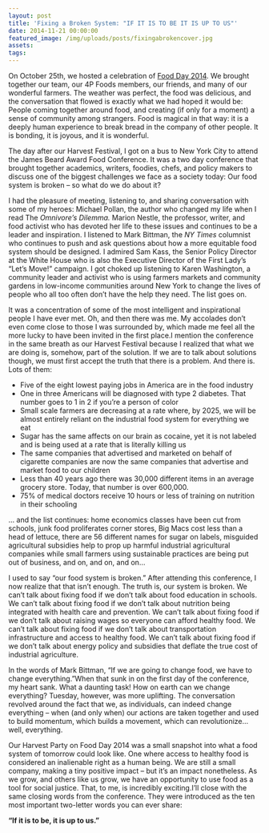 ```yaml
---
layout: post
title: 'Fixing a Broken System: "IF IT IS TO BE IT IS UP TO US"'
date: 2014-11-21 00:00:00
featured_image: /img/uploads/posts/fixingabrokencover.jpg
assets:
tags:
---
```


<div class="editable"><p>On October 25th, we hosted a celebration of&nbsp;<a href="http://www.foodday.org/">Food Day 2014</a>. We brought together our team, our 4P Foods members, our friends, and many of our wonderful farmers. The weather was perfect, the food was delicious, and the conversation that flowed is exactly what we had hoped it would be: People coming together around food, and creating (if only for a moment) a sense of community among strangers. Food is magical in that way: it is a deeply human experience to break bread in the company of other people. It is bonding, it is joyous, and it is wonderful.</p><p>The day after our Harvest Festival, I got on a bus to New York City to attend the James Beard Award Food Conference. It was a two day conference that brought together academics, writers, foodies, chefs, and policy makers to discuss one of the biggest challenges we face as a society today: Our food system is broken &ndash; so what do we do about it?</p><p>I had the pleasure of meeting, listening to, and sharing conversation with some of my heroes: Michael Pollan, the author who changed my life when I read The <em>Omnivore&rsquo;s Dilemma.</em> Marion Nestle, the professor, writer, and food activist who has devoted her life to these issues and continues to be a leader and inspiration. I listened to Mark Bittman, the <em>NY Times</em> columnist who continues to push and ask questions about how a more equitable food system should be designed. I admired Sam Kass, the Senior Policy Director at the White House who is also the Executive Director of the First Lady&rsquo;s &ldquo;Let&rsquo;s Move!&rdquo; campaign. I got choked up listening to Karen Washington, a community leader and activist who is using farmers markets and community gardens in low-income communities around New York to change the lives of people who all too often don&rsquo;t have the help they need. The list goes on.</p><p>It was a concentration of some of the most intelligent and inspirational people I have ever met. Oh, and then there was me. My accolades don&rsquo;t even come close to those I was surrounded by, which made me feel all the more lucky to have been invited in the first place.I mention the conference in the same breath as our Harvest Festival because I realized that what we are doing is, somehow, part of the solution. If we are to talk about solutions though, we must first accept the truth that there is a problem. And there is. Lots of them:</p><ul><li>Five of the eight lowest paying jobs in America are in the food industry</li><li>One in three Americans will be diagnosed with type 2 diabetes. That number goes to 1 in 2 if you&rsquo;re a person of color</li><li>Small scale farmers are decreasing at a rate where, by 2025, we will be almost entirely reliant on the industrial food system for everything we eat</li><li>Sugar has the same affects on our brain as cocaine, yet it is not labeled and is being used at a rate that is literally killing us</li><li>The same companies that advertised and marketed on behalf of cigarette companies are now the same companies that advertise and market food to our children</li><li>Less than 40 years ago there was 30,000 different items in an average grocery store. Today, that number is over 600,000.</li><li>75% of medical doctors receive 10 hours or less of training on nutrition in their schooling</li></ul><p>&hellip; and the list continues: home economics classes have been cut from schools, junk food proliferates corner stores, Big Macs cost less than a head of lettuce, there are 56 different names for sugar on labels, misguided agricultural subsidies help to prop up harmful industrial agricultural companies while small farmers using sustainable practices are being put out of business, and on, and on, and on&hellip;</p><p>I used to say &ldquo;our food system is broken.&rdquo; After attending this conference, I now realize that that isn&rsquo;t enough. The truth is, our system is broken. We can&rsquo;t talk about fixing food if we don&rsquo;t talk about food education in schools. We can&rsquo;t talk about fixing food if we don&rsquo;t talk about nutrition being integrated with health care and prevention. We can&rsquo;t talk about fixing food if we don&rsquo;t talk about raising wages so everyone can afford healthy food. We can&rsquo;t talk about fixing food if we don&rsquo;t talk about transportation infrastructure and access to healthy food. We can&rsquo;t talk about fixing food if we don&rsquo;t talk about energy policy and subsidies that deflate the true cost of industrial agriculture.</p><p>In the words of Mark Bittman, &ldquo;If we are going to change food, we have to change everything.&rdquo;When that sunk in on the first day of the conference, my heart sank. What a daunting task! How on earth can we change everything? Tuesday, however, was more uplifting. The conversation revolved around the fact that we, as individuals, can indeed change everything &ndash; when (and only when) our actions are taken together and used to build momentum, which builds a movement, which can revolutionize&hellip; well, everything.</p><p>Our Harvest Party on Food Day 2014 was a small snapshot into what a food system of tomorrow could look like. One where access to healthy food is considered an inalienable right as a human being. We are still a small company, making a tiny positive impact &ndash; but it&rsquo;s an impact nonetheless. As we grow, and others like us grow, we have an opportunity to use food as a tool for social justice. That, to me, is incredibly exciting.I&rsquo;ll close with the same closing words from the conference. They were introduced as the ten most important two-letter words you can ever share:</p><p><strong>&ldquo;If it is to be, it is up to us.&rdquo;</strong></p></div>